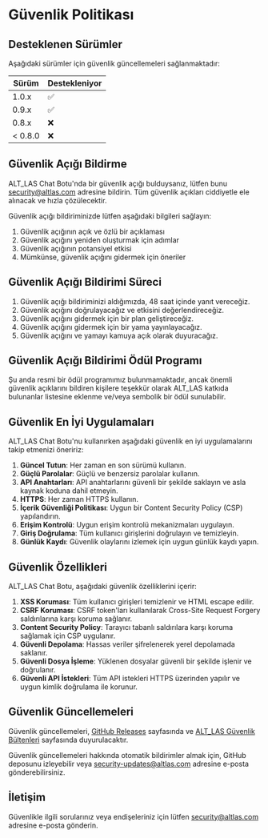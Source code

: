 # Güvenlik Politikası

## Desteklenen Sürümler

Aşağıdaki sürümler için güvenlik güncellemeleri sağlanmaktadır:

| Sürüm | Destekleniyor |
| ----- | ------------- |
| 1.0.x | :white_check_mark: |
| 0.9.x | :white_check_mark: |
| 0.8.x | :x: |
| < 0.8.0 | :x: |

## Güvenlik Açığı Bildirme

ALT_LAS Chat Botu'nda bir güvenlik açığı bulduysanız, lütfen bunu security@altlas.com adresine bildirin. Tüm güvenlik açıkları ciddiyetle ele alınacak ve hızla çözülecektir.

Güvenlik açığı bildiriminizde lütfen aşağıdaki bilgileri sağlayın:

1. Güvenlik açığının açık ve özlü bir açıklaması
2. Güvenlik açığını yeniden oluşturmak için adımlar
3. Güvenlik açığının potansiyel etkisi
4. Mümkünse, güvenlik açığını gidermek için öneriler

## Güvenlik Açığı Bildirimi Süreci

1. Güvenlik açığı bildiriminizi aldığımızda, 48 saat içinde yanıt vereceğiz.
2. Güvenlik açığını doğrulayacağız ve etkisini değerlendireceğiz.
3. Güvenlik açığını gidermek için bir plan geliştireceğiz.
4. Güvenlik açığını gidermek için bir yama yayınlayacağız.
5. Güvenlik açığını ve yamayı kamuya açık olarak duyuracağız.

## Güvenlik Açığı Bildirimi Ödül Programı

Şu anda resmi bir ödül programımız bulunmamaktadır, ancak önemli güvenlik açıklarını bildiren kişilere teşekkür olarak ALT_LAS katkıda bulunanlar listesine eklenme ve/veya sembolik bir ödül sunulabilir.

## Güvenlik En İyi Uygulamaları

ALT_LAS Chat Botu'nu kullanırken aşağıdaki güvenlik en iyi uygulamalarını takip etmenizi öneririz:

1. **Güncel Tutun**: Her zaman en son sürümü kullanın.
2. **Güçlü Parolalar**: Güçlü ve benzersiz parolalar kullanın.
3. **API Anahtarları**: API anahtarlarını güvenli bir şekilde saklayın ve asla kaynak koduna dahil etmeyin.
4. **HTTPS**: Her zaman HTTPS kullanın.
5. **İçerik Güvenliği Politikası**: Uygun bir Content Security Policy (CSP) yapılandırın.
6. **Erişim Kontrolü**: Uygun erişim kontrolü mekanizmaları uygulayın.
7. **Giriş Doğrulama**: Tüm kullanıcı girişlerini doğrulayın ve temizleyin.
8. **Günlük Kaydı**: Güvenlik olaylarını izlemek için uygun günlük kaydı yapın.

## Güvenlik Özellikleri

ALT_LAS Chat Botu, aşağıdaki güvenlik özelliklerini içerir:

1. **XSS Koruması**: Tüm kullanıcı girişleri temizlenir ve HTML escape edilir.
2. **CSRF Koruması**: CSRF token'ları kullanılarak Cross-Site Request Forgery saldırılarına karşı koruma sağlanır.
3. **Content Security Policy**: Tarayıcı tabanlı saldırılara karşı koruma sağlamak için CSP uygulanır.
4. **Güvenli Depolama**: Hassas veriler şifrelenerek yerel depolamada saklanır.
5. **Güvenli Dosya İşleme**: Yüklenen dosyalar güvenli bir şekilde işlenir ve doğrulanır.
6. **Güvenli API İstekleri**: Tüm API istekleri HTTPS üzerinden yapılır ve uygun kimlik doğrulama ile korunur.

## Güvenlik Güncellemeleri

Güvenlik güncellemeleri, [GitHub Releases](https://github.com/krozenking/ALT_LAS/releases) sayfasında ve [ALT_LAS Güvenlik Bültenleri](https://altlas.com/security) sayfasında duyurulacaktır.

Güvenlik güncellemeleri hakkında otomatik bildirimler almak için, GitHub deposunu izleyebilir veya security-updates@altlas.com adresine e-posta gönderebilirsiniz.

## İletişim

Güvenlikle ilgili sorularınız veya endişeleriniz için lütfen security@altlas.com adresine e-posta gönderin.
